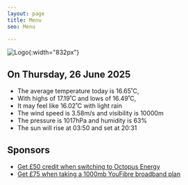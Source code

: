 ```yaml
---
layout: page
title: Menu
seo: Menu

---
```


![Logo](/images/logo.jpg){:width="832px"}

<!-- weather_marker starts -->
## On Thursday, 26 June 2025

- The average temperature today is 16.65˚C,
- With highs of 17.19˚C and lows of 16.49˚C,
- It may feel like 16.02˚C with light rain
- The wind speed is 3.58m/s and visibility is 10000m
- The pressure is 1017hPa and humidity is 63%
- The sun will rise at 03:50 and set at 20:31

<!-- weather_marker ends -->

## Sponsors

- [Get £50 credit when switching to Octopus Energy](https://bit.ly/3oD1nnS)
- [Get £75 when taking a 1000mb YouFibre broadband plan](https://aklam.io/91zWhU?)
